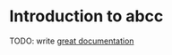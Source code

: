 # Introduction to abcc

TODO: write [great documentation](http://jacobian.org/writing/great-documentation/what-to-write/)
